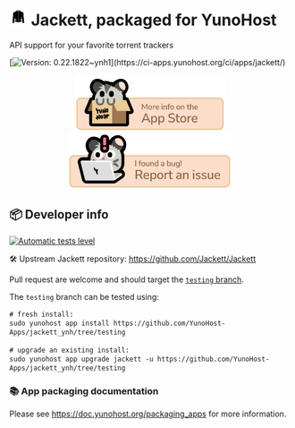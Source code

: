 <!--
N.B.: This README was automatically generated by <https://github.com/YunoHost/apps_tools/blob/main/readme_generator>
It shall NOT be edited by hand.
-->

<h1>
  <img src="https://raw.githubusercontent.com/YunoHost/apps/main/logos/jackett.png" width="32px" alt="Logo of Jackett">
  Jackett, packaged for YunoHost
</h1>

API support for your favorite torrent trackers

[![Version: 0.22.1822~ynh1](https://img.shields.io/badge/Version-0.22.1822~ynh1-rgba(0,150,0,1)?style=for-the-badge)](https://ci-apps.yunohost.org/ci/apps/jackett/)

<div align="center">
<a href="https://apps.yunohost.org/app/jackett"><img height="100px" src="https://github.com/YunoHost/yunohost-artwork/raw/refs/heads/main/badges/neopossum-badges/badge_more_info_on_the_appstore.svg"/></a>
<a href="https://github.com/YunoHost-Apps/jackett_ynh/issues"><img height="100px" src="https://github.com/YunoHost/yunohost-artwork/raw/refs/heads/main/badges/neopossum-badges/badge_report_an_issue.svg"/></a>
</div>

## 📦 Developer info

[![Automatic tests level](https://apps.yunohost.org/badge/cilevel/jackett)](https://ci-apps.yunohost.org/ci/apps/jackett/)

🛠️ Upstream Jackett repository: <https://github.com/Jackett/Jackett>

Pull request are welcome and should target the [`testing` branch](https://github.com/YunoHost-Apps/jackett_ynh/tree/testing).

The `testing` branch can be tested using:
```
# fresh install:
sudo yunohost app install https://github.com/YunoHost-Apps/jackett_ynh/tree/testing

# upgrade an existing install:
sudo yunohost app upgrade jackett -u https://github.com/YunoHost-Apps/jackett_ynh/tree/testing
```

### 📚 App packaging documentation

Please see <https://doc.yunohost.org/packaging_apps> for more information.